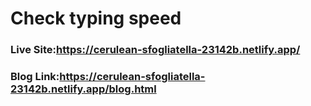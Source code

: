 # Check typing speed
### Live Site:https://cerulean-sfogliatella-23142b.netlify.app/

### Blog Link:https://cerulean-sfogliatella-23142b.netlify.app/blog.html
